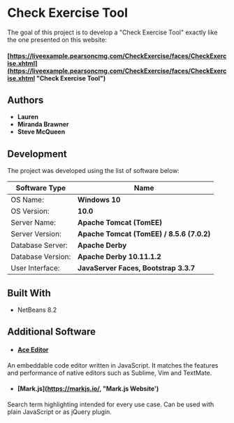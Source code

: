 # Check Exercise Tool

The goal of this project is to develop a "Check Exercise Tool" exactly like the one presented on this website:

#### [https://liveexample.pearsoncmg.com/CheckExercise/faces/CheckExercise.xhtml](https://liveexample.pearsoncmg.com/CheckExercise/faces/CheckExercise.xhtml "Check Exercise Tool")

## Authors

* **Lauren** 
* **Miranda Brawner** 
* **Steve McQueen** 

## Development

The project was developed using the list of software below:

Software Type | Name
------------- | -------------
OS Name:  | **Windows 10**
OS Version:  | **10.0**
Server Name:  | **Apache Tomcat (TomEE)**
Server Version:  | **Apache Tomcat (TomEE) / 8.5.6 (7.0.2)**
Database Server:  | **Apache Derby**
Database Version:  | **Apache Derby 10.11.1.2**
User Interface:  | **JavaServer Faces, Bootstrap 3.3.7**

## Built With

* NetBeans 8.2

## Additional Software

* #### [Ace Editor](https://ace.c9.io/, "Ace Editor Website")
An embeddable code editor written in JavaScript. It matches the features and performance of native editors such as Sublime, Vim and TextMate.
* #### [Mark.js](https://markjs.io/, "Mark.js Website')
Search term highlighting intended for every use case. Can be used with plain JavaScript or as jQuery plugin.